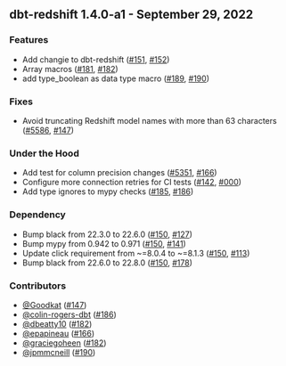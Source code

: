 ## dbt-redshift 1.4.0-a1 - September 29, 2022
### Features
- Add changie to dbt-redshift ([#151](https://github.com/dbt-labs/dbt-redshift/issues/151), [#152](https://github.com/dbt-labs/dbt-redshift/pull/152))
- Array macros ([#181](https://github.com/dbt-labs/dbt-redshift/issues/181), [#182](https://github.com/dbt-labs/dbt-redshift/pull/182))
- add type_boolean as data type macro ([#189](https://github.com/dbt-labs/dbt-redshift/issues/189), [#190](https://github.com/dbt-labs/dbt-redshift/pull/190))
### Fixes
- Avoid truncating Redshift model names with more than 63 characters ([#5586](https://github.com/dbt-labs/dbt-redshift/issues/5586), [#147](https://github.com/dbt-labs/dbt-redshift/pull/147))
### Under the Hood
- Add test for column precision changes ([#5351](https://github.com/dbt-labs/dbt-redshift/issues/5351), [#166](https://github.com/dbt-labs/dbt-redshift/pull/166))
- Configure more connection retries for CI tests ([#142](https://github.com/dbt-labs/dbt-redshift/issues/142), [#000](https://github.com/dbt-labs/dbt-redshift/pull/000))
- Add type ignores to mypy checks ([#185](https://github.com/dbt-labs/dbt-redshift/issues/185), [#186](https://github.com/dbt-labs/dbt-redshift/pull/186))
### Dependency
- Bump black from 22.3.0 to 22.6.0 ([#150](https://github.com/dbt-labs/dbt-redshift/issues/150), [#127](https://github.com/dbt-labs/dbt-redshift/pull/127))
- Bump mypy from 0.942 to 0.971 ([#150](https://github.com/dbt-labs/dbt-redshift/issues/150), [#141](https://github.com/dbt-labs/dbt-redshift/pull/141))
- Update click requirement from ~=8.0.4 to ~=8.1.3 ([#150](https://github.com/dbt-labs/dbt-redshift/issues/150), [#113](https://github.com/dbt-labs/dbt-redshift/pull/113))
- Bump black from 22.6.0 to 22.8.0 ([#150](https://github.com/dbt-labs/dbt-redshift/issues/150), [#178](https://github.com/dbt-labs/dbt-redshift/pull/178))

### Contributors
- [@Goodkat](https://github.com/Goodkat) ([#147](https://github.com/dbt-labs/dbt-redshift/pull/147))
- [@colin-rogers-dbt](https://github.com/colin-rogers-dbt) ([#186](https://github.com/dbt-labs/dbt-redshift/pull/186))
- [@dbeatty10](https://github.com/dbeatty10) ([#182](https://github.com/dbt-labs/dbt-redshift/pull/182))
- [@epapineau](https://github.com/epapineau) ([#166](https://github.com/dbt-labs/dbt-redshift/pull/166))
- [@graciegoheen](https://github.com/graciegoheen) ([#182](https://github.com/dbt-labs/dbt-redshift/pull/182))
- [@jpmmcneill](https://github.com/jpmmcneill) ([#190](https://github.com/dbt-labs/dbt-redshift/pull/190))
